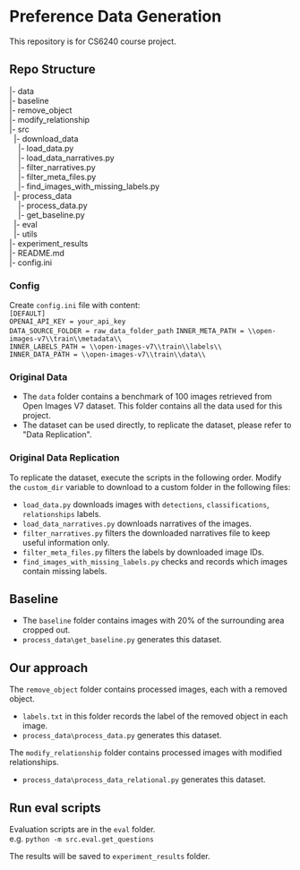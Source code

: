 # Preference Data Generation

This repository is for CS6240 course project.

## Repo Structure
|- data\
|- baseline\
|- remove_object\
|- modify_relationship\
|- src\
&nbsp;&nbsp;|- download_data\
&nbsp;&nbsp;&nbsp;&nbsp;|- load_data.py\
&nbsp;&nbsp;&nbsp;&nbsp;|- load_data_narratives.py\
&nbsp;&nbsp;&nbsp;&nbsp;|- filter_narratives.py\
&nbsp;&nbsp;&nbsp;&nbsp;|- filter_meta_files.py\
&nbsp;&nbsp;&nbsp;&nbsp;|- find_images_with_missing_labels.py\
&nbsp;&nbsp;|- process_data\
&nbsp;&nbsp;&nbsp;&nbsp;|- process_data.py\
&nbsp;&nbsp;&nbsp;&nbsp;|- get_baseline.py\
&nbsp;&nbsp;|- eval\
&nbsp;&nbsp;|- utils\
|- experiment_results\
|- README.md\
|- config.ini

### Config
Create `config.ini` file with content:\
`[DEFAULT]`\
`OPENAI_API_KEY = your_api_key`\
`DATA_SOURCE_FOLDER = raw_data_folder_path`
`INNER_META_PATH = \\open-images-v7\\train\\metadata\\`\
`INNER_LABELS_PATH = \\open-images-v7\\train\\labels\\`\
`INNER_DATA_PATH = \\open-images-v7\\train\\data\\`

### Original Data
- The `data` folder contains a benchmark of 100 images retrieved from Open Images V7 dataset. This folder contains all the data used for this project.
- The dataset can be used directly, to replicate the dataset, please refer to "Data Replication".

### Original Data Replication
To replicate the dataset, execute the scripts in the following order.
Modify the `custom_dir` variable to download to a custom folder in the following files:

- `load_data.py` downloads images with `detections`, `classifications`, `relationships` labels. 
- `load_data_narratives.py` downloads narratives of the images.
- `filter_narratives.py` filters the downloaded narratives file to keep useful information only.
- `filter_meta_files.py` filters the labels by downloaded image IDs.
- `find_images_with_missing_labels.py` checks and records which images contain missing labels.

## Baseline
- The `baseline` folder contains images with 20% of the surrounding area cropped out.
- `process_data\get_baseline.py` generates this dataset.

## Our approach
The `remove_object` folder contains processed images, each with a removed object.

- `labels.txt` in this folder records the label of the removed object in each image.
- `process_data\process_data.py` generates this dataset.

The `modify_relationship` folder contains processed images with modified relationships.

- `process_data\process_data_relational.py` generates this dataset.


## Run eval scripts
Evaluation scripts are in the `eval` folder.\
e.g. `python -m src.eval.get_questions`

The results will be saved to `experiment_results` folder.